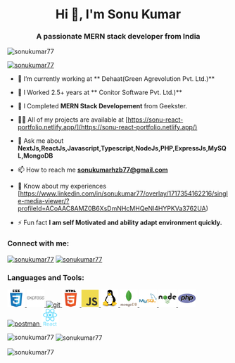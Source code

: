 <h1 align="center">Hi 👋, I'm Sonu Kumar</h1>
<h3 align="center">A passionate MERN stack developer from India</h3>

<p align="left"> <img src="https://komarev.com/ghpvc/?username=sonukumar77&label=Profile%20views&color=0e75b6&style=flat" alt="sonukumar77" /> </p>

<p align="left"> <a href="https://github.com/ryo-ma/github-profile-trophy"><img src="https://github-profile-trophy.vercel.app/?username=sonukumar77" alt="sonukumar77" /></a> </p>

- 🔭 I’m currently working at ** Dehaat(Green Agrevolution Pvt. Ltd.)**
- 🔭 I Worked 2.5+ years  at ** Conitor Software Pvt. Ltd.)**
- 🌱 I Completed **MERN Stack Developement** from Geekster.

- 👨‍💻 All of my projects are available at [https://sonu-react-portfolio.netlify.app/](https://sonu-react-portfolio.netlify.app/)

- 💬 Ask me about **NextJs,ReactJs,Javascript,Typescript,NodeJs,PHP,ExpressJs,MySQL,MongoDB**

- 📫 How to reach me **sonukumarhzb77@gmail.com**

- 📄 Know about my experiences [https://www.linkedin.com/in/sonukumar77/overlay/1717354162216/single-media-viewer/?profileId=ACoAAC8AMZ0B6XsDmNHcMHQeNl4HYPKVa3762UA)

- ⚡ Fun fact **I am self Motivated and ability adapt environment quickly.**

<h3 align="left">Connect with me:</h3>
<p align="left">
<a href="https://linkedin.com/in/sonukumar77" target="blank"><img align="center" src="https://raw.githubusercontent.com/rahuldkjain/github-profile-readme-generator/master/src/images/icons/Social/linked-in-alt.svg" alt="sonukumar77" height="30" width="40" /></a>
<a href="https://www.hackerrank.com/sonukumar77" target="blank"><img align="center" src="https://raw.githubusercontent.com/rahuldkjain/github-profile-readme-generator/master/src/images/icons/Social/hackerrank.svg" alt="sonukumar77" height="30" width="40" /></a>
</p>

<h3 align="left">Languages and Tools:</h3>
<p align="left"> <a href="https://www.w3schools.com/css/" target="_blank" rel="noreferrer"> <img src="https://raw.githubusercontent.com/devicons/devicon/master/icons/css3/css3-original-wordmark.svg" alt="css3" width="40" height="40"/> </a> <a href="https://expressjs.com" target="_blank" rel="noreferrer"> <img src="https://raw.githubusercontent.com/devicons/devicon/master/icons/express/express-original-wordmark.svg" alt="express" width="40" height="40"/> </a> <a href="https://git-scm.com/" target="_blank" rel="noreferrer"> <img src="https://www.vectorlogo.zone/logos/git-scm/git-scm-icon.svg" alt="git" width="40" height="40"/> </a> <a href="https://www.w3.org/html/" target="_blank" rel="noreferrer"> <img src="https://raw.githubusercontent.com/devicons/devicon/master/icons/html5/html5-original-wordmark.svg" alt="html5" width="40" height="40"/> </a> <a href="https://developer.mozilla.org/en-US/docs/Web/JavaScript" target="_blank" rel="noreferrer"> <img src="https://raw.githubusercontent.com/devicons/devicon/master/icons/javascript/javascript-original.svg" alt="javascript" width="40" height="40"/> </a> <a href="https://www.linux.org/" target="_blank" rel="noreferrer"> <img src="https://raw.githubusercontent.com/devicons/devicon/master/icons/linux/linux-original.svg" alt="linux" width="40" height="40"/> </a> <a href="https://www.mongodb.com/" target="_blank" rel="noreferrer"> <img src="https://raw.githubusercontent.com/devicons/devicon/master/icons/mongodb/mongodb-original-wordmark.svg" alt="mongodb" width="40" height="40"/> </a> <a href="https://www.mysql.com/" target="_blank" rel="noreferrer"> <img src="https://raw.githubusercontent.com/devicons/devicon/master/icons/mysql/mysql-original-wordmark.svg" alt="mysql" width="40" height="40"/> </a> <a href="https://nodejs.org" target="_blank" rel="noreferrer"> <img src="https://raw.githubusercontent.com/devicons/devicon/master/icons/nodejs/nodejs-original-wordmark.svg" alt="nodejs" width="40" height="40"/> </a> <a href="https://www.php.net" target="_blank" rel="noreferrer"> <img src="https://raw.githubusercontent.com/devicons/devicon/master/icons/php/php-original.svg" alt="php" width="40" height="40"/> </a> <a href="https://postman.com" target="_blank" rel="noreferrer"> <img src="https://www.vectorlogo.zone/logos/getpostman/getpostman-icon.svg" alt="postman" width="40" height="40"/> </a> <a href="https://reactjs.org/" target="_blank" rel="noreferrer"> <img src="https://raw.githubusercontent.com/devicons/devicon/master/icons/react/react-original-wordmark.svg" alt="react" width="40" height="40"/> </a> </p>

<p><img align="left" src="https://github-readme-stats.vercel.app/api/top-langs?username=sonukumar77&show_icons=true&locale=en&layout=compact" alt="sonukumar77" /></p>

<p>&nbsp;<img align="center" src="https://github-readme-stats.vercel.app/api?username=sonukumar77&show_icons=true&locale=en" alt="sonukumar77" /></p>

<p><img align="center" src="https://github-readme-streak-stats.herokuapp.com/?user=sonukumar77&" alt="sonukumar77" /></p>
